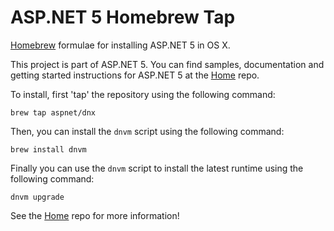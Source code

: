 ASP.NET 5 Homebrew Tap
=======================

[Homebrew](http://brew.sh/) formulae for installing ASP.NET 5 in OS X.

This project is part of ASP.NET 5. You can find samples, documentation and getting started instructions for ASP.NET 5 at the [Home](https://github.com/aspnet/home) repo.

To install, first 'tap' the repository using the following command:

```
brew tap aspnet/dnx
```

Then, you can install the `dnvm` script using the following command:

```
brew install dnvm
```

Finally you can use the `dnvm` script to install the latest runtime using the following command:

```
dnvm upgrade
```

See the [Home](https://github.com/aspnet/home) repo for more information!
